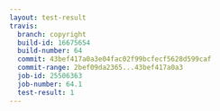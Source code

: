 ```yaml
---
layout: test-result
travis:
  branch: copyright
  build-id: 16675654
  build-number: 64
  commit: 43bef417a0a3e04fac02f99bcfecf5628d599caf
  commit-range: 2bef09da2365...43bef417a0a3
  job-id: 25506363
  job-number: 64.1
  test-result: 1
---
```

